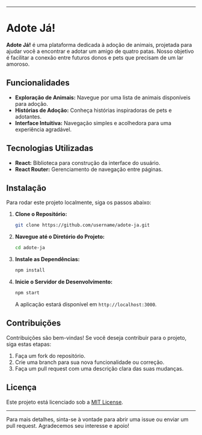 
---

# Adote Já!

**Adote Já!** é uma plataforma dedicada à adoção de animais, projetada para ajudar você a encontrar e adotar um amigo de quatro patas. Nosso objetivo é facilitar a conexão entre futuros donos e pets que precisam de um lar amoroso.

## Funcionalidades

- **Exploração de Animais:** Navegue por uma lista de animais disponíveis para adoção.
- **Histórias de Adoção:** Conheça histórias inspiradoras de pets e adotantes.
- **Interface Intuitiva:** Navegação simples e acolhedora para uma experiência agradável.

## Tecnologias Utilizadas

- **React:** Biblioteca para construção da interface do usuário.
- **React Router:** Gerenciamento de navegação entre páginas.

## Instalação

Para rodar este projeto localmente, siga os passos abaixo:

1. **Clone o Repositório:**

   ```bash
   git clone https://github.com/username/adote-ja.git
   ```

2. **Navegue até o Diretório do Projeto:**

   ```bash
   cd adote-ja
   ```

3. **Instale as Dependências:**

   ```bash
   npm install
   ```

4. **Inicie o Servidor de Desenvolvimento:**

   ```bash
   npm start
   ```

   A aplicação estará disponível em `http://localhost:3000`.

## Contribuições

Contribuições são bem-vindas! Se você deseja contribuir para o projeto, siga estas etapas:

1. Faça um fork do repositório.
2. Crie uma branch para sua nova funcionalidade ou correção.
3. Faça um pull request com uma descrição clara das suas mudanças.

## Licença

Este projeto está licenciado sob a [MIT License](LICENSE).

---

Para mais detalhes, sinta-se à vontade para abrir uma issue ou enviar um pull request. Agradecemos seu interesse e apoio!

